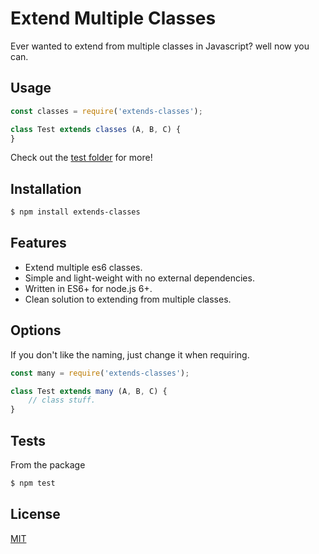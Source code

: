 # Extend Multiple Classes

  Ever wanted to extend from multiple classes in Javascript? well now you can.

## Usage

```js
const classes = require('extends-classes');

class Test extends classes (A, B, C) {
}
```

Check out the [test folder](test) for more!

## Installation

```bash
$ npm install extends-classes
```

## Features

  * Extend multiple es6 classes.
  * Simple and light-weight with no external dependencies.
  * Written in ES6+ for node.js 6+.
  * Clean solution to extending from multiple classes.

## Options

  If you don't like the naming, just change it when requiring.

```js
const many = require('extends-classes');

class Test extends many (A, B, C) {
    // class stuff.
}
```

## Tests

  From the package 

  ```bash
  $ npm test
  ```

## License

  [MIT](LICENSE)